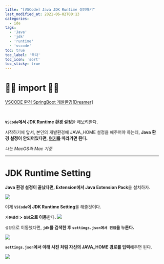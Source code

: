 ```yaml
---
title: "[VSCode] Java JDK Runtime 설정하기"
last_modified_at: 2021-06-02T00:13
categories: 
  - ide
tags: 
  - 'Java' 
  - 'jdk' 
  - 'runtime' 
  - 'vscode'
toc: true
toc_label: '목차'
toc_icon: 'sort'
toc_sticky: true
---
```



# 🙆‍♂️ import 🙇‍♂️


[VSCODE 환경 SpringBoot 개발환경[Dreamer]](https://parkdream.tistory.com/95)

[]()

[]()

[]()

[]()

<br>

**`VSCode`에서 JDK Runtime 환경 설정**을 해보려한다.

시작하기에 앞서, 본인의 개발환경에 JAVA_HOME 설정을 해주어야 하는데,
**Java 환경 설정이 안되어있다면, [여기](https://velog.io/@gillog/MacOS-MacBook-Java-Home-%ED%99%98%EA%B2%BD-%EB%B3%80%EC%88%98-%EC%84%A4%EC%A0%95)를 따라가면 된다.** 

_나는 MacOS라 Mac 기준_


---
# JDK Runtime Setting




**Java 환경 설정이 끝났다면, Extension에서 Java Extension Pack**을 설치하자.

![](https://images.velog.io/images/gillog/post/66e27cdd-9d70-4cf6-b48a-60bb078bdefd/image.png)

이제 **`VSCode`에 JDK Runtime Setting**을 해줄것이다.

**`기본설정` > `설정`으로 이동**한다.
![](https://images.velog.io/images/gillog/post/be7d4a65-2a1e-44b1-8f9c-e9cca8417dbd/image.png)

`설정`으로 이동했다면, **`jdk`를 검색한 후 `settings.json에서 편집`을 누른다.**

![](https://images.velog.io/images/gillog/post/ecaeed94-5978-4c96-a09e-f7b3e1fa6ebe/image.png)

**`settings.json`에서 아래 사진 처럼 자신의 JAVA_HOME 경로를 입력**해주면 된다.

![](https://images.velog.io/images/gillog/post/3ae353c8-a580-405e-88ae-00a3936ab6f6/image.png)